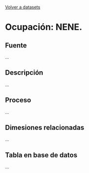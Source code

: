 [Volver a datasets](../datasets.md)

# Ocupación: NENE.

## Fuente
...

## Descripción
...

## Proceso
...

## Dimesiones relacionadas
...

## Tabla en base de datos
...


